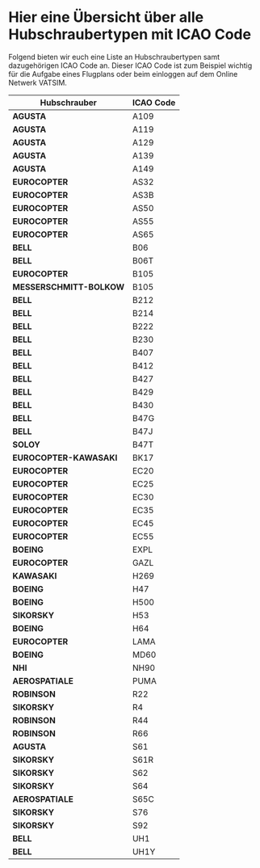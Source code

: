 # Hier eine Übersicht über alle Hubschraubertypen mit ICAO Code

Folgend bieten wir euch eine Liste an Hubschraubertypen samt dazugehörigen ICAO Code an. Dieser ICAO Code ist zum Beispiel wichtig für die Aufgabe eines Flugplans oder beim einloggen auf dem Online Netwerk VATSIM.

| Hubschrauber             | ICAO Code |
| ------------------------ | --------- |
| **AGUSTA**               | A109      |
| **AGUSTA**               | A119      |
| **AGUSTA**               | A129      |
| **AGUSTA**               | A139      |
| **AGUSTA**               | A149      |
| **EUROCOPTER**           | AS32      |
| **EUROCOPTER**           | AS3B      |
| **EUROCOPTER**           | AS50      |
| **EUROCOPTER**           | AS55      |
| **EUROCOPTER**           | AS65      |
| **BELL**                 | B06       |
| **BELL**                 | B06T      |
| **EUROCOPTER**           | B105      |
| **MESSERSCHMITT-BOLKOW** | B105      |
| **BELL**                 | B212      |
| **BELL**                 | B214      |
| **BELL**                 | B222      |
| **BELL**                 | B230      |
| **BELL**                 | B407      |
| **BELL**                 | B412      |
| **BELL**                 | B427      |
| **BELL**                 | B429      |
| **BELL**                 | B430      |
| **BELL**                 | B47G      |
| **BELL**                 | B47J      |
| **SOLOY**                | B47T      |
| **EUROCOPTER-KAWASAKI**  | BK17      |
| **EUROCOPTER**           | EC20      |
| **EUROCOPTER**           | EC25      |
| **EUROCOPTER**           | EC30      |
| **EUROCOPTER**           | EC35      |
| **EUROCOPTER**           | EC45      |
| **EUROCOPTER**           | EC55      |
| **BOEING**               | EXPL      |
| **EUROCOPTER**           | GAZL      |
| **KAWASAKI**             | H269      |
| **BOEING**               | H47       |
| **BOEING**               | H500      |
| **SIKORSKY**             | H53       |
| **BOEING**               | H64       |
| **EUROCOPTER**           | LAMA      |
| **BOEING**               | MD60      |
| **NHI**                  | NH90      |
| **AEROSPATIALE**         | PUMA      |
| **ROBINSON**             | R22       |
| **SIKORSKY**             | R4        |
| **ROBINSON**             | R44       |
| **ROBINSON**             | R66       |
| **AGUSTA**               | S61       |
| **SIKORSKY**             | S61R      |
| **SIKORSKY**             | S62       |
| **SIKORSKY**             | S64       |
| **AEROSPATIALE**         | S65C      |
| **SIKORSKY**             | S76       |
| **SIKORSKY**             | S92       |
| **BELL**                 | UH1       |
| **BELL**                 | UH1Y      |
